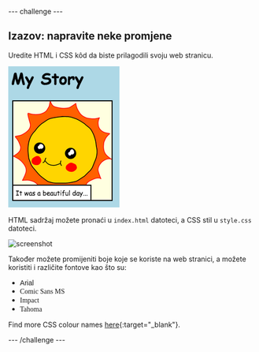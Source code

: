 \--- challenge \---

## Izazov: napravite neke promjene

Uredite HTML i CSS kôd da biste prilagodili svoju web stranicu.

![screenshot](images/story-changes.png)

HTML sadržaj možete pronaći u `index.html` datoteci, a CSS stil u `style.css` datoteci.

![screenshot](images/story-files.png)

Također možete promijeniti boje koje se koriste na web stranici, a možete koristiti i različite fontove kao što su:

+ <span style="font-family: Arial;">Arial</span>
+ <span style="font-family: Comic Sans MS;">Comic Sans MS</span>
+ <span style="font-family: Impact;">Impact</span>
+ <span style="font-family: Tahoma;">Tahoma</span>

Find more CSS colour names [here](http://jumpto.cc/colours){:target="_blank"}.

\--- /challenge \---